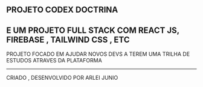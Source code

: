 PROJETO CODEX DOCTRINA
-----------------------
E UM PROJETO FULL STACK COM
REACT JS, FIREBASE , TAILWIND CSS , ETC
------------------------

PROJETO FOCADO EM AJUDAR NOVOS DEVS
A TEREM UMA TRILHA DE ESTUDOS ATRAVES
DA PLATAFORMA

-----------------------

CRIADO , DESENVOLVIDO POR ARLEI JUNIO
